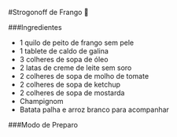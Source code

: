 #Strogonoff de Frango :chicken:

###Ingredientes

- 1 quilo de peito de frango sem pele
- 1 tablete de caldo de galina
- 3 colheres de sopa de óleo
- 2 latas de creme de leite sem soro
- 2 colheres de sopa de molho de tomate
- 2 colheres de sopa de ketchup
- 2 colheres de sopa de mostarda
- Champignom
- Batata palha e arroz branco para acompanhar

###Modo de Preparo
